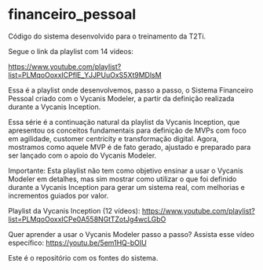 # financeiro_pessoal

Código do sistema desenvolvido para o treinamento da T2Ti.

Segue o link da playlist com 14 vídeos:

https://www.youtube.com/playlist?list=PLMqoOoxxICPflE_YJJPUuOxS5Xt9MDlsM

Essa é a playlist onde desenvolvemos, passo a passo, o Sistema Financeiro Pessoal criado com o Vycanis Modeler, a partir da definição realizada durante a Vycanis Inception.

Essa série é a continuação natural da playlist da Vycanis Inception, que apresentou os conceitos fundamentais para definição de MVPs com foco em agilidade, customer centricity e transformação digital. Agora, mostramos como aquele MVP é de fato gerado, ajustado e preparado para ser lançado com o apoio do Vycanis Modeler.

Importante: Esta playlist não tem como objetivo ensinar a usar o Vycanis Modeler em detalhes, mas sim mostrar como utilizar o que foi definido durante a Vycanis Inception para gerar um sistema real, com melhorias e incrementos guiados por valor.

Playlist da Vycanis Inception (12 vídeos):
https://www.youtube.com/playlist?list=PLMqoOoxxICPe0A558NGtTZotJg4wcLGbO

Quer aprender a usar o Vycanis Modeler passo a passo? Assista esse vídeo específico:
https://youtu.be/5em1HQ-bOIU

Este é o repositório com os fontes do sistema.